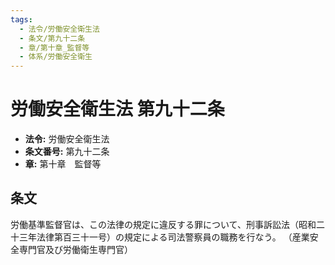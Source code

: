 ```yaml
---
tags:
  - 法令/労働安全衛生法
  - 条文/第九十二条
  - 章/第十章_監督等
  - 体系/労働安全衛生
---
```

# 労働安全衛生法 第九十二条

- **法令:** 労働安全衛生法
- **条文番号:** 第九十二条
- **章:** 第十章　監督等

## 条文
労働基準監督官は、この法律の規定に違反する罪について、刑事訴訟法（昭和二十三年法律第百三十一号）の規定による司法警察員の職務を行なう。
（産業安全専門官及び労働衛生専門官）

